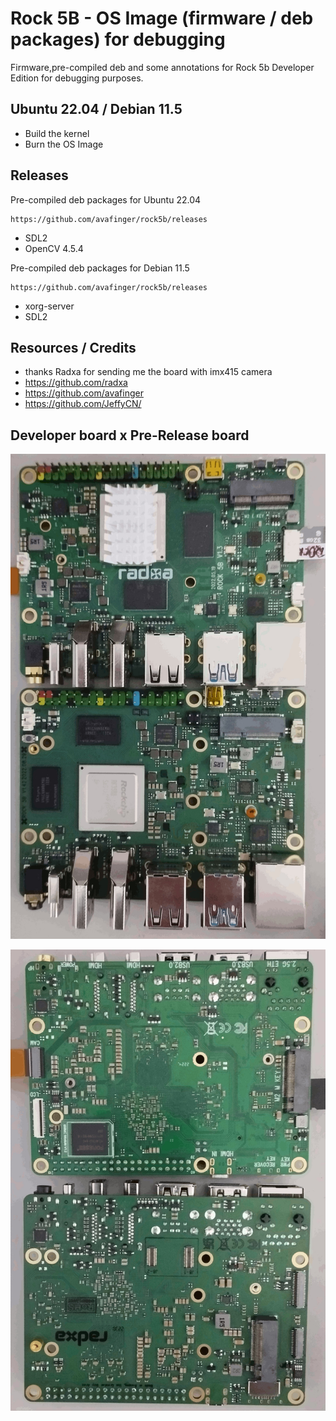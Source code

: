 # Rock 5B - OS Image (firmware / deb packages) for debugging

Firmware,pre-compiled deb and some annotations for Rock 5b Developer Edition for debugging purposes.

## Ubuntu 22.04 / Debian 11.5

* Build the kernel
* Burn the OS Image

## Releases


Pre-compiled deb packages for Ubuntu 22.04
    
    https://github.com/avafinger/rock5b/releases
    
* SDL2
* OpenCV 4.5.4    

Pre-compiled deb packages for Debian 11.5
    
    https://github.com/avafinger/rock5b/releases
    
* xorg-server
* SDL2


##  Resources / Credits

* thanks Radxa for sending me the board with imx415 camera
* https://github.com/radxa
* https://github.com/avafinger
* https://github.com/JeffyCN/
 

##  Developer board x  Pre-Release board

![front](https://github.com/avafinger/rock5b/raw/main/front.jpg)

![back](https://github.com/avafinger/rock5b/raw/main/back.jpg)
